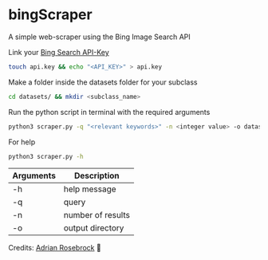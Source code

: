 # bingScraper
A simple web-scraper using the Bing Image Search API <br>

Link your [Bing Search API-Key](https://azure.microsoft.com/en-us/try/cognitive-services/?api=bing-image-search-api) 
```bash
touch api.key && echo "<API_KEY>" > api.key
```
Make a folder inside the datasets folder for your subclass 
```bash
cd datasets/ && mkdir <subclass_name>
```
Run the python script in terminal with the required arguments
```bash
python3 scraper.py -q "<relevant keywords>" -n <integer value> -o datasets/<subclass_name> 
```
For help
```bash
python3 scraper.py -h
```

| Arguments  | Description      |
| ---------- | -----------------|
| -h         | help message     |
| -q         | query            |
| -n         | number of results|
| -o         | output directory |


Credits: [Adrian Rosebrock](https://github.com/jrosebr1) 🥳

